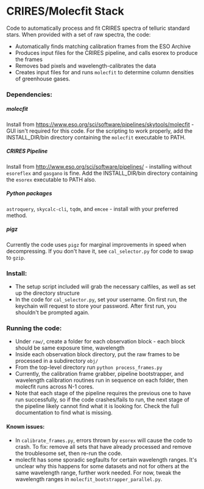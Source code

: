 # CRIRES/Molecfit Stack

Code to automatically process and fit CRIRES spectra of telluric standard stars.
When provided with a set of raw spectra, the code:
* Automatically finds matching calibration frames from the ESO Archive
* Produces input files for the CRIRES pipeline, and calls esorex to produce the frames
* Removes bad pixels and wavelength-calibrates the data
* Creates input files for and runs `molecfit` to determine column densities of greenhouse gases.

### Dependencies:
##### molecfit
Install from <https://www.eso.org/sci/software/pipelines/skytools/molecfit> - GUI isn't required for this code.
For the scripting to work properly, add the INSTALL_DIR/bin directory containing the `molecfit` executable to PATH.

##### CRIRES Pipeline
Install from <http://www.eso.org/sci/software/pipelines/> - installing without `esoreflex` and `gasgano` is fine.
Add the INSTALL_DIR/bin directory containing the `esorex` executable to PATH also.

##### Python packages
`astroquery`, `skycalc-cli`, `tqdm`, and `emcee` - install with your preferred method.

##### pigz
Currently the code uses `pigz` for marginal improvements in speed when decompressing. If you don't have it, see `cal_selector.py`  for code to swap to `gzip`.

### Install:
* The setup script included will grab the necessary calfiles, as well as set up the directory structure
* In the code for `cal_selector.py`, set your username. On first run, the keychain will request to store your password. After first run, you shouldn't be prompted again.

### Running the code:
* Under `raw/`, create a folder for each observation block - each block should be same exposure time, wavelength
* Inside each observation block directory, put the raw frames to be processed in a subdirectory `obj/`
* From the top-level directory run `python process_frames.py`
* Currently, the calibration frame grabber, pipeline bootstrapper, and wavelength calibration routines run in sequence on each folder, then molecfit runs across N-1 cores.
* Note that each stage of the pipeline requires the previous one to have run successfully, so if the code crashes/fails to run, the next stage of the pipeline likely cannot find what it is looking for. Check the full documentation to find what is missing.

#### Known issues:
* In `calibrate_frames.py`, errors thrown by `esorex` will cause the code to crash. To fix: remove all sets that have already processed and remove the troublesome set, then re-run the code.
* molecfit has some sporadic segfaults for certain wavelength ranges. It's unclear why this happens for some datasets and not for others at the same wavelength range, further work needed. For now, tweak the wavelength ranges in `molecfit_bootstrapper_parallel.py`.
